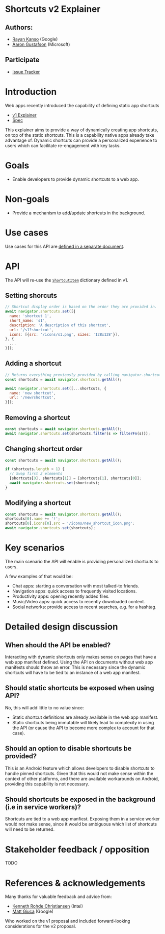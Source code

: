 # Shortcuts v2 Explainer

## Authors:
- [Rayan Kanso](https://github.com/rayankans) (Google)
- [Aaron Gustafson](https://github.com/aarongustafson) (Microsoft)

## Participate

- [Issue Tracker](https://github.com/rayankans/shortcuts/issues)

# Introduction

Web apps recently introduced the capability of defining static app shortcuts
- [v1 Explainer](https://github.com/MicrosoftEdge/MSEdgeExplainers/blob/master/Shortcuts/explainer.md)
- [Spec](https://w3c.github.io/manifest/#shortcuts-member)

This explainer aims to provide a way of dynamically creating app shortcuts, on top of the static shortcuts. This is a capability native apps already take advantage of. Dynamic shortcuts can provide a personalized experience to users which can facilitate re-engagement with key tasks.

# Goals
- Enable developers to provide dynamic shortcuts to a web app.

# Non-goals
- Provide a mechanism to add/update shortcuts in the background.

# Use cases

Use cases for this API are [defined in a separate document](./use-cases.md).

# API
The API will re-use the [`ShortcutItem`](https://w3c.github.io/manifest/#dom-shortcutitem) dictionary defined in v1.

## Setting shorcuts

```js
// Shortcut display order is based on the order they are provided in.
await navigator.shortcuts.set([{
  name: 'shortcut 1',
  short_name: 's1',
  description: 'A description of this shortcut',
  url: '/s1?shortcut',
  icons: [{src: '/icons/s1.png', sizes: '128x128'}],
}, {
  ...
}]);
```

## Adding a shortcut

```js
// Returns everything previously provided by calling navigator.shortcuts.set()
const shortcuts = await navigator.shortcuts.getAll();

await navigator.shortcuts.set([...shortcuts, {
  name: 'new shortcut',
  url: '/new?shortcut',
}]);
```

## Removing a shortcut

```js
const shortcuts = await navigator.shortcuts.getAll();
await navigator.shortcuts.set(shortcuts.filter(s => filterFn(s)));
```

## Changing shortcut order

```js
const shortcuts = await navigator.shortcuts.getAll();

if (shortcuts.length > 1) {
  // Swap first 2 elements
  [shortcuts[0], shortcuts[1]] = [shortcuts[1], shortcuts[0]];
  await navigator.shortcuts.set(shortcuts);
}
```

## Modifying a shortcut

```js
const shortcuts = await navigator.shortcuts.getAll();
shortcuts[0].name += '!';
shortcuts[0].icons[0].src = '/icons/new_shortcut_icon.png';
await navigator.shortcuts.set(shortcuts);
```

# Key scenarios
The main scenario the API will enable is providing personalized shortcuts to users.

A few examples of that would be:
- Chat apps: starting a conversation with most talked-to friends.
- Navigation apps: quick access to frequently visited locations.
- Productivity apps: opening recently added files.
- Music/Video apps: quick access to recently downloaded content.
- Social networks: provide access to recent searches, e.g. for a hashtag.

# Detailed design discussion

## When should the API be enabled?
Interacting with dynamic shortcuts only makes sense on pages that have a web app manifest defined. Using the API on documents without web app manifests should throw an error. This is necessary since the dynamic shortcuts will have to be tied to an instance of a web app manifest.

## Should static shortcuts be exposed when using API?
No, this will add little to no value since:
- Static shortcut definitions are already available in the web app manifest.
- Static shortcuts being immutable will likely lead to complexity in using the API (or cause the API to become more complex to account for that case).

## Should an option to disable shortcuts be provided?
This is an Android feature which allows developers to disable shortcuts to handle pinned shortcuts. Given that this would not make sense within the context of other platforms, and there are available workarounds on Android, providing this capability is not necessary.

## Should shortcuts be exposed in the background (i.e in service workers)?
Shortcuts are tied to a web app manfiest. Exposing them in a service worker would not make sense, since it would be ambiguous which list of shortcuts will need to be returned.

# Stakeholder feedback / opposition
TODO

# References & acknowledgements
Many thanks for valuable feedback and advice from:

- [Kenneth Rohde Christiansen](https://gist.github.com/kenchris) (Intel)
- [Matt Giuca](https://github.com/mgiuca) (Google)

Who worked on the v1 proposal and included forward-looking considerations for the v2 proposal.

